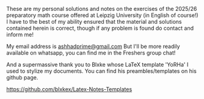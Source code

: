 These are my personal solutions and notes on the exercises of the 2025/26 preparatory math course offered at Leipzig University (in English of course!)
I have to the best of my ability ensured that the material and solutions contained herein is correct, though if any problem is found do contact and inform me!

My email address is ashhadprime@gmail.com 
But I'll be more readily available on whatsapp, you can find me in the Freshers group chat!

And a supermassive thank you to Blxke whose LaTeX template 'YoRHa' I used to stylize my documents. You can find his preambles/templates on his github page.

https://github.com/blxkex/Latex-Notes-Templates
